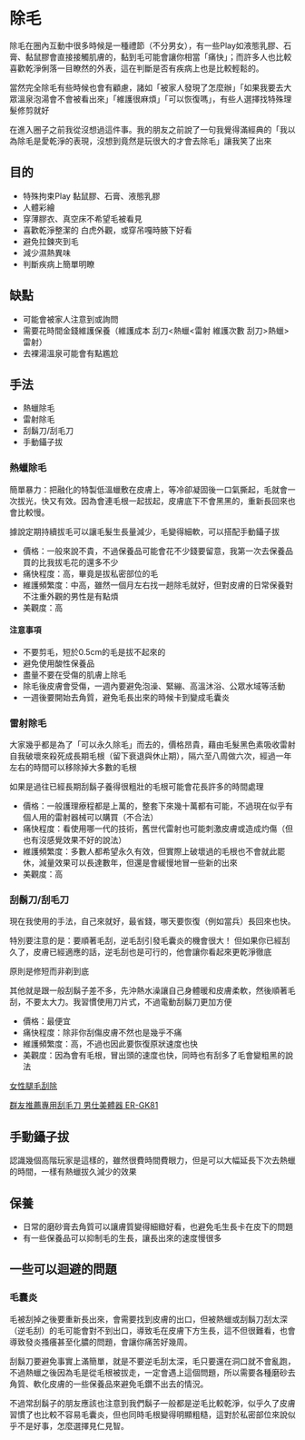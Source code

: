 除毛
=====

除毛在圈內互動中很多時候是一種禮節（不分男女），有一些Play如液態乳膠、石膏、黏鼠膠會直接接觸肌膚的，黏到毛可能會讓你相當「痛快」；而許多人也比較喜歡乾淨俐落一目瞭然的外表，這在判斷是否有疾病上也是比較輕鬆的。

當然完全除毛有些時候也會有顧慮，諸如「被家人發現了怎麼辦」「如果我要去大眾溫泉泡湯會不會被看出來」「維護很麻煩」「可以恢復嗎」，有些人選擇找特殊理髮修剪就好

在進入圈子之前我從沒想過這件事。我的朋友之前說了一句我覺得滿經典的「我以為除毛是愛乾淨的表現，沒想到竟然是玩很大的才會去除毛」讓我笑了出來

## 目的
- 特殊拘束Play 黏鼠膠、石膏、液態乳膠
- 人體彩繪
- 穿薄膠衣、真空床不希望毛被看見
- 喜歡乾淨整潔的 白虎外觀，或穿吊嘎時腋下好看
- 避免拉鍊夾到毛
- 減少濕熱異味
- 判斷疾病上簡單明瞭


## 缺點
- 可能會被家人注意到或詢問
- 需要花時間金錢維護保養（維護成本 刮刀<熱蠟<雷射  維護次數 刮刀>熱蠟>雷射）
- 去裸湯溫泉可能會有點尷尬


## 手法
- 熱蠟除毛
- 雷射除毛
- 刮鬍刀/刮毛刀
- 手動鑷子拔


### 熱蠟除毛
簡單暴力：把融化的特製低溫蠟敷在皮膚上，等冷卻凝固後一口氣撕起，毛就會一次拔光，快又有效。因為會連毛根一起拔起，皮膚底下不會黑黑的，重新長回來也會比較慢。

據說定期持續拔毛可以讓毛髮生長量減少，毛變得細軟，可以搭配手動鑷子拔

- 價格：一般來說不貴，不過保養品可能會花不少錢要留意，我第一次去保養品買的比我拔毛花的還多不少
- 痛快程度：高，畢竟是拔私密部位的毛
- 維護頻繁度：中高，雖然一個月左右找一趟除毛就好，但對皮膚的日常保養對不注重外觀的男性是有點煩
- 美觀度：高

#### 注意事項

- 不要剪毛，短於0.5cm的毛是拔不起來的
- 避免使用酸性保養品
- 盡量不要在受傷的肌膚上除毛
- 除毛後皮膚會受傷，一週內要避免泡澡、緊繃、高溫沐浴、公眾水域等活動
- 一週後要開始去角質，避免毛長出來的時候卡到變成毛囊炎


### 雷射除毛
大家幾乎都是為了「可以永久除毛」而去的，價格昂貴，藉由毛髮黑色素吸收雷射自我破壞來殺死成長期毛根（留下衰退與休止期），隔六至八周做六次，經過一年左右的時間可以移除掉大多數的毛根

如果是過往已經長期刮鬍子養得很粗壯的毛根可能會花長許多的時間處理

- 價格：一般護理療程都是上萬的，整套下來幾十萬都有可能，不過現在似乎有個人用的雷射器械可以購買（不合法）
- 痛快程度：看使用哪一代的技術，舊世代雷射也可能刺激皮膚或造成灼傷（但也有沒感覺效果不好的說法）
- 維護頻繁度：多數人都希望永久有效，但實際上破壞過的毛根也不會就此罷休，減量效果可以長達數年，但還是會緩慢地冒一些新的出來
- 美觀度：高


### 刮鬍刀/刮毛刀
現在我使用的手法，自己來就好，最省錢，哪天要恢復（例如當兵）長回來也快。

特別要注意的是：要順著毛刮，逆毛刮引發毛囊炎的機會很大！ 但如果你已經刮久了，皮膚已經適應的話，逆毛刮也是可行的，他會讓你看起來更乾淨徹底

原則是修短而非剃到底

其他就是跟一般刮鬍子差不多，先沖熱水澡讓自己身體暖和皮膚柔軟，然後順著毛刮，不要太大力。我習慣使用刀片式，不過電動刮鬍刀更加方便

- 價格：最便宜
- 痛快程度：除非你刮傷皮膚不然也是幾乎不痛
- 維護頻繁度：高，不過也因此要恢復原狀速度也快
- 美觀度：因為會有毛根，冒出頭的速度也快，同時也有刮多了毛會變粗黑的說法

[女性腿毛刮除](https://www.youtube.com/shorts/DIRAZeNAe58)

[群友推薦專用刮毛刀 男仕美體器 ER-GK81](https://www.panasonic.com/tw/consumer/beauty/mens-grooming/er-gk81.html)


## 手動鑷子拔
認識幾個高階玩家是這樣的，雖然很費時間費眼力，但是可以大幅延長下次去熱蠟的時間，一樣有熱蠟拔久減少的效果

## 保養
- 日常的磨砂膏去角質可以讓膚質變得細緻好看，也避免毛生長卡在皮下的問題
- 有一些保養品可以抑制毛的生長，讓長出來的速度慢很多


## 一些可以迴避的問題
### 毛囊炎
毛被刮掉之後要重新長出來，會需要找到皮膚的出口，但被熱蠟或刮鬍刀刮太深（逆毛刮）的毛可能會對不到出口，導致毛在皮膚下方生長，這不但很難看，也會導致發炎搔癢甚至化膿的問題，會讓你痛苦好幾周。

刮鬍刀要避免事實上滿簡單，就是不要逆毛刮太深，毛只要還在洞口就不會亂跑，不過熱蠟之後因為毛是從毛根被拔走，一定會遇上這個問題，所以需要各種磨砂去角質、軟化皮膚的一些保養品來避免毛鑽不出去的情況。

不過常刮鬍子的朋友應該也注意到我們鬍子一般都是逆毛比較乾淨，似乎久了皮膚習慣了也比較不容易毛囊炎，但也同時毛根變得明顯粗糙，這對於私密部位來說似乎不是好事，怎麼選擇見仁見智。
